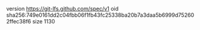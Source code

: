 version https://git-lfs.github.com/spec/v1
oid sha256:749e0161dd2c04fbb06f1fb43fc25338ba20b7a3daa5b6999d752602ffec38f6
size 1130
